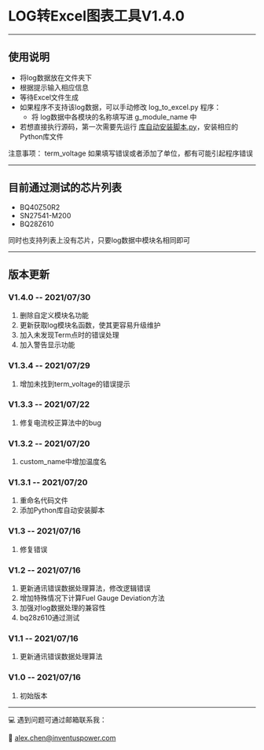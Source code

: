 # LOG转Excel图表工具V1.4.0

---

## 使用说明

- 将log数据放在文件夹下
- 根据提示输入相应信息
- 等待Excel文件生成
- 如果程序不支持该log数据，可以手动修改 log_to_excel.py 程序：
  - 将 log数据中各模块的名称填写进 g_module_name 中
- 若想直接执行源码，第一次需要先运行 [库自动安装脚本.py](./库自动安装脚本.py)，安装相应的Python库文件

注意事项：
term_voltage 如果填写错误或者添加了单位，都有可能引起程序错误

---

## 目前通过测试的芯片列表

- BQ40Z50R2
- SN27541-M200
- BQ28Z610

同时也支持列表上没有芯片，只要log数据中模块名相同即可

---

## 版本更新

### V1.4.0 -- 2021/07/30
1. 删除自定义模块名功能
2. 更新获取log模块名函数，使其更容易升级维护
3. 加入未发现Term点时的错误处理
4. 加入警告显示功能

### V1.3.4 -- 2021/07/29
1. 增加未找到term_voltage的错误提示

### V1.3.3 -- 2021/07/22
1. 修复电流校正算法中的bug

### V1.3.2 -- 2021/07/20
1. custom_name中增加温度名

### V1.3.1 -- 2021/07/20
1.  重命名代码文件
2.  添加Python库自动安装脚本

### V1.3 -- 2021/07/16
1.  修复错误

### V1.2 -- 2021/07/16
1.  更新通讯错误数据处理算法，修改逻辑错误
2.  增加特殊情况下计算Fuel Gauge Deviation方法
3.  加强对log数据处理的兼容性
4.  bq28z610通过测试

### V1.1 -- 2021/07/16
1.  更新通讯错误数据处理算法

### V1.0 -- 2021/07/16
1.	初始版本

---

:computer: 遇到问题可通过邮箱联系我：

:chestnut: alex.chen@inventuspower.com
